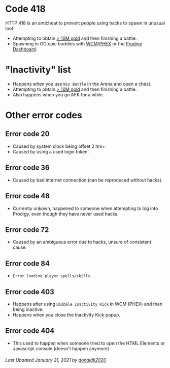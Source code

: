 # Code 418

HTTP 418 is an anticheat to prevent people using hacks to spawn in unusual loot.
- Attempting to obtain [> 10M gold](https://github.com/Prodigy-Hacking/ProdigyMathGameHacking/commit/08e3866c92b4e158d97369784461a698383e2ce1) and then finishing a battle.
- Spawning in OG epic buddies with [WCM](https://github.com/Prodigy-Hacking/ProdigyMathGameHacking/tree/master/willsCheatMenu)/[PHEX](https://github.com/Prodigy-Hacking/ProdigyMathGameHacking/tree/master/PHEx) or the [Prodigy Dashboard](https://prodigy-dashboard.hostedposted.com).

# "Inactivity" list
- Happens when you use `Win Battle` in the Arena and open a chest.
- Attempting to obtain [> 10M gold](https://github.com/Prodigy-Hacking/ProdigyMathGameHacking/commit/08e3866c92b4e158d97369784461a698383e2ce1) and then finishing a battle.
- Also happens when you go AFK for a while.

# Other error codes

## Error code 20
- Caused by system clock being offset 2 hrs+.
- Caused by using a used login token.

## Error code 36
- Caused by bad internet connection (can be reproduced without hacks).

## Error code 48
- Currently unkown, happened to someone when attempting to log into Prodigy, even though they have never used hacks.

## Error code 72
- Caused by an ambiguous error due to hacks, unsure of consistent cause.

## Error code 84
- `Error loading player spells/skills.`

## Error code 403
- Happens after using `Disbale Inactivity Kick` in WCM (PHEX) and then being inactive.
- Happens when you close the Inactivity Kick popup.

## Error code 404
- This used to happen when someone tried to open the HTML Elements or Javascript console (doesn't happen anymore)


###### _Last Updated January 21, 2021 by [donaldli2020](https://github.com/donaldli2020)_
